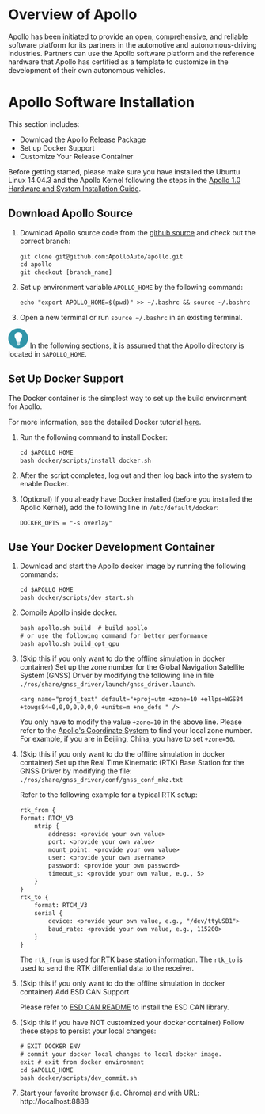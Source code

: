 # Overview of Apollo

Apollo has been initiated to provide an open, comprehensive, and reliable software platform for its partners in the automotive and autonomous-driving industries. Partners can use the Apollo software platform and the reference hardware that Apollo has certified as a template to customize in the development of their own autonomous vehicles.

# Apollo Software Installation

This section includes:

- Download the Apollo Release Package
- Set up Docker Support
- Customize Your Release Container

Before getting started, please make sure you have installed the Ubuntu Linux 14.04.3 and the Apollo Kernel following the steps in the [Apollo 1.0 Hardware and System Installation Guide](https://github.com/ApolloAuto/apollo/blob/master/docs/quickstart/apollo_1_0_hardware_system_installation_guide.md#installing-the-software-for-the-ipc).

## Download Apollo Source

1. Download Apollo source code from the [github source](https://github.com/ApolloAuto/apollo/) and check out the correct branch:

    ```
    git clone git@github.com:ApolloAuto/apollo.git
    cd apollo
    git checkout [branch_name]
    ```

2. Set up environment variable `APOLLO_HOME` by the following command:

    ```
    echo "export APOLLO_HOME=$(pwd)" >> ~/.bashrc && source ~/.bashrc
    ```

3. Open a new terminal or run `source ~/.bashrc` in an existing terminal.


![tip](images/tip_icon.png) In the following sections, it is assumed that the Apollo directory is located in  `$APOLLO_HOME`.

## Set Up Docker Support

The Docker container is the simplest way to set up the build environment for Apollo.

For more information, see the detailed Docker tutorial [here](https://docs.docker.com/).

1. Run the following command to install Docker:

    ```
    cd $APOLLO_HOME
    bash docker/scripts/install_docker.sh
    ```

2. After the script completes, log out and then log back into the system to enable Docker.


3. (Optional) If you already have Docker installed (before you installed the Apollo Kernel), add the following line in `/etc/default/docker`:

    ```
    DOCKER_OPTS = "-s overlay"
    ```

## Use Your Docker Development Container

1. Download and start the Apollo docker image by running the following commands:

    ```
    cd $APOLLO_HOME
    bash docker/scripts/dev_start.sh
    ```

2. Compile Apollo inside docker.

    ```
    bash apollo.sh build  # build apollo
    # or use the following command for better performance
    bash apollo.sh build_opt_gpu
    ```


3. (Skip this if you only want to do the offline simulation in docker container) Set up the zone number for the Global Navigation Satellite System (GNSS) Driver by modifying the following line in file `./ros/share/gnss_driver/launch/gnss_driver.launch`.

    ```
    <arg name="proj4_text" default="+proj=utm +zone=10 +ellps=WGS84 +towgs84=0,0,0,0,0,0,0 +units=m +no_defs " />
    ```

    You only have to modify the value `+zone=10` in the above line. Please refer to the [Apollo's Coordinate System](https://github.com/ApolloAuto/apollo/blob/master/docs/specs/coordination.pdf) to find your local zone number. For example, if you are in Beijing, China, you have to set `+zone=50`.

4. (Skip this if you only want to do the offline simulation in docker container) Set up the Real Time Kinematic (RTK) Base Station for the GNSS Driver by modifying the file: `./ros/share/gnss_driver/conf/gnss_conf_mkz.txt`

    Refer to the following example for a typical RTK setup:

    ```
    rtk_from {
	format: RTCM_V3
		ntrip {
		    address: <provide your own value>
		    port: <provide your own value>
		    mount_point: <provide your own value>
		    user: <provide your own username>
		    password: <provide your own password>
		    timeout_s: <provide your own value, e.g., 5>
	    }
    }
    rtk_to {
	    format: RTCM_V3
	    serial {
		    device: <provide your own value, e.g., "/dev/ttyUSB1">
		    baud_rate: <provide your own value, e.g., 115200>
	    }
    }
    ```

    The `rtk_from` is  used for RTK base station information. The `rtk_to` is used to send the RTK differential data to the receiver.

5. (Skip this if you only want to do the offline simulation in docker container) Add ESD CAN Support

    Please refer to [ESD CAN README](https://github.com/ApolloAuto/apollo/blob/master/third_party/can_card_library/esd_can/README.md) to install the ESD CAN library.

6. (Skip this if you have NOT customized your docker container) Follow these steps to persist your local changes:

    ```
    # EXIT DOCKER ENV
    # commit your docker local changes to local docker image.
    exit # exit from docker environment
    cd $APOLLO_HOME
    bash docker/scripts/dev_commit.sh
    ```

7. Start your favorite browser (i.e. Chrome) and with URL: http://localhost:8888
